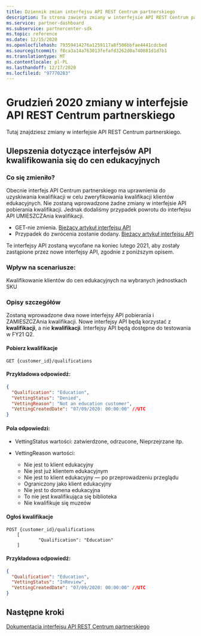 ```yaml
---
title: Dziennik zmian interfejsu API REST Centrum partnerskiego
description: Ta strona zawiera zmiany w interfejsie API REST Centrum partnerskiego
ms.service: partner-dashboard
ms.subservice: partnercenter-sdk
ms.topic: reference
ms.date: 12/15/2020
ms.openlocfilehash: 79359414276a1259117a8f506bbfae4441cdcbed
ms.sourcegitcommit: f8ca3a14a763013fefafd3262d0a740881d1d7b1
ms.translationtype: MT
ms.contentlocale: pl-PL
ms.lasthandoff: 12/17/2020
ms.locfileid: "97770283"
---
```

# <a name="december-2020-changes-to-partner-center-rest-apis"></a>Grudzień 2020 zmiany w interfejsie API REST Centrum partnerskiego

Tutaj znajdziesz zmiany w interfejsie API REST Centrum partnerskiego.

## <a name="enhancements-to-education-pricing-eligibility-apis"></a>Ulepszenia dotyczące interfejsów API kwalifikowania się do cen edukacyjnych



### <a name="what-has-changed"></a>Co się zmieniło?

Obecnie interfejs API Centrum partnerskiego ma uprawnienia do uzyskiwania kwalifikacji w celu zweryfikowania kwalifikacji klientów edukacyjnych. Nie zostaną wprowadzone żadne zmiany w interfejsie API pobierania kwalifikacji. Jednak dodaliśmy przypadek powrotu do interfejsu API UMIESZCZAnia kwalifikacji.

- GET-nie zmienia. [Bieżący artykuł interfejsu API](get-a-customer-s-qualification.md)
- Przypadek do zwrócenia zostanie dodany. [Bieżący artykuł interfejsu API](update-a-customer-s-qualification.md)

Te interfejsy API zostaną wycofane na koniec lutego 2021, aby zostały zastąpione przez nowe interfejsy API, zgodnie z poniższym opisem.

### <a name="scenarios-impacted"></a>Wpływ na scenariusze:

Kwalifikowanie klientów do cen edukacyjnych na wybranych jednostkach SKU

### <a name="detail-descriptions"></a>Opisy szczegółów

Zostaną wprowadzone dwa nowe interfejsy API pobierania i ZAMIESZCZAnia kwalifikacji. Nowe interfejsy API będą korzystać z **kwalifikacji**, a nie **kwalifikacji**. Interfejsy API będą dostępne do testowania w FY21 Q2.

#### <a name="get-qualifications"></a>Pobierz kwalifikacje

```http
GET {customer_id}/qualifications
```

#### <a name="response-example"></a>Przykładowa odpowiedź:

```json
{
  "Qualification": "Education",
  "VettingStatus": "Denied",
  "VettingReason": "Not an education customer",
  "VettingCreatedDate": "07/09/2020: 00:00:00" //UTC
}
```

#### <a name="response-fields"></a>Pola odpowiedzi: 

- VettingStatus wartości: zatwierdzone, odrzucone, Nieprzejrzane itp.

- VettingReason wartości:
   - Nie jest to klient edukacyjny
   - Nie jest już klientem edukacyjnym
   - Nie jest to klient edukacyjny — po przeprowadzeniu przeglądu
   - Ograniczony jako klient edukacyjny
   - Nie jest to domena edukacyjna
   - To nie jest kwalifikująca się biblioteka
   - Nie kwalifikuje się muzeów
 
#### <a name="post-qualifications"></a>Ogłoś kwalifikacje

```http
POST {customer_id}/qualifications
    [
            "Qualification": "Education"
    ]
```

#### <a name="response-example"></a>Przykładowa odpowiedź:

```JSON
{
  "Qualification": "Education",
  "VettingStatus": "InReview",
  "VettingCreatedDate": "07/09/2020: 00:00:00" //UTC
}
```

## <a name="next-steps"></a>Następne kroki

[Dokumentacja interfejsu API REST Centrum partnerskiego](partner-center-rest-api-reference.md)
